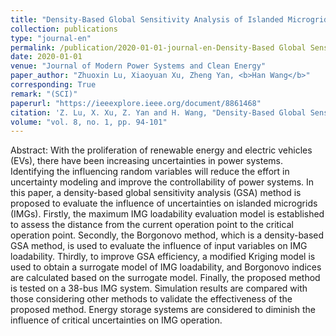 ```yaml
---
title: "Density-Based Global Sensitivity Analysis of Islanded Microgrid Loadability Considering Distributed Energy Resource Integration"
collection: publications
type: "journal-en"
permalink: /publication/2020-01-01-journal-en-Density-Based Global Sensitivity Analysis of Islanded Microgrid Loadability Considering Distributed Energy Resource Integration
date: 2020-01-01
venue: "Journal of Modern Power Systems and Clean Energy"
paper_author: "Zhuoxin Lu, Xiaoyuan Xu, Zheng Yan, <b>Han Wang</b>"
corresponding: True
remark: "(SCI)"
paperurl: "https://ieeexplore.ieee.org/document/8861468"
citation: 'Z. Lu, X. Xu, Z. Yan and H. Wang, "Density-Based Global Sensitivity Analysis of Islanded Microgrid Loadability Considering Distributed Energy Resource Integration," <i>Journal of Modern Power Systems and Clean Energy</i>, vol. 8, no. 1, pp. 94-101, 2020.'
volume: "vol. 8, no. 1, pp. 94-101"
---
```


Abstract:
With the proliferation of renewable energy and electric vehicles (EVs), there have been increasing uncertainties in power systems. Identifying the influencing random variables will reduce the effort in uncertainty modeling and improve the controllability of power systems. In this paper, a density-based global sensitivity analysis (GSA) method is proposed to evaluate the influence of uncertainties on islanded microgrids (IMGs). Firstly, the maximum IMG loadability evaluation model is established to assess the distance from the current operation point to the critical operation point. Secondly, the Borgonovo method, which is a density-based GSA method, is used to evaluate the influence of input variables on IMG loadability. Thirdly, to improve GSA efficiency, a modified Kriging model is used to obtain a surrogate model of IMG loadability, and Borgonovo indices are calculated based on the surrogate model. Finally, the proposed method is tested on a 38-bus IMG system. Simulation results are compared with those considering other methods to validate the effectiveness of the proposed method. Energy storage systems are considered to diminish the influence of critical uncertainties on IMG operation.
